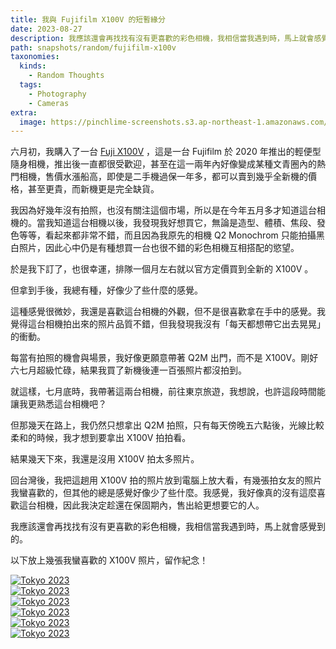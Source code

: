 ```yaml
---
title: 我與 Fujifilm X100V 的短暫緣分
date: 2023-08-27
description: 我應該還會再找找有沒有更喜歡的彩色相機，我相信當我遇到時，馬上就會感覺到的。
path: snapshots/random/fujifilm-x100v
taxonomies:
  kinds: 
    - Random Thoughts
  tags: 
    - Photography
    - Cameras
extra:
  image: https://pinchlime-screenshots.s3.ap-northeast-1.amazonaws.com/DSCF2058_drI438.webp
---
```


六月初，我購入了一台 [Fuji X100V](https://www.fujifilm.com.tw/personal/digitalcamera/fujifilm_x100v/index.html) ，這是一台 Fujifilm 於 2020 年推出的輕便型隨身相機，推出後一直都很受歡迎，甚至在這一兩年內好像變成某種文青圈內的熱門相機，售價水漲船高，即使是二手機過保一年多，都可以賣到幾乎全新機的價格，甚至更貴，而新機更是完全缺貨。

我因為好幾年沒有拍照，也沒有關注這個市場，所以是在今年五月多才知道這台相機的。當我知道這台相機以後，我發現我好想買它，無論是造型、體積、焦段、發色等等，看起來都非常不錯，而且因為我原先的相機 Q2 Monochrom 只能拍攝黑白照片，因此心中仍是有種想買一台也很不錯的彩色相機互相搭配的慾望。

於是我下訂了，也很幸運，排隊一個月左右就以官方定價買到全新的 X100V 。

但拿到手後，我總有種，好像少了些什麼的感覺。

這種感覺很微妙，我還是喜歡這台相機的外觀，但不是很喜歡拿在手中的感覺。我覺得這台相機拍出來的照片品質不錯，但我發現我沒有「每天都想帶它出去晃晃」的衝動。

每當有拍照的機會與場景，我好像更願意帶著 Q2M 出門，而不是 X100V。剛好六七月超級忙碌，結果我買了新機後連一百張照片都沒拍到。

就這樣，七月底時，我帶著這兩台相機，前往東京旅遊，我想說，也許這段時間能讓我更熟悉這台相機吧？

但那幾天在路上，我仍然只想拿出 Q2M 拍照，只有每天傍晚五六點後，光線比較柔和的時候，我才想到要拿出 X100V 拍拍看。

結果幾天下來，我還是沒用 X100V 拍太多照片。

回台灣後，我把這趟用 X100V 拍的照片放到電腦上放大看，有幾張拍女友的照片我蠻喜歡的，但其他的總是感覺好像少了些什麼。我感覺，我好像真的沒有這麼喜歡這台相機，因此我決定趁還在保固期內，售出給更想要它的人。

我應該還會再找找有沒有更喜歡的彩色相機，我相信當我遇到時，馬上就會感覺到的。

以下放上幾張我蠻喜歡的 X100V 照片，留作紀念！


<a href="https://pinchlime-screenshots.s3.ap-northeast-1.amazonaws.com/DSCF2105_dwbBXF.webp" data-fancybox data-caption="Tokyo 2023">
  <img src="https://pinchlime-screenshots.s3.ap-northeast-1.amazonaws.com/DSCF2105_dwbBXF.webp" loading="lazy" alt="Tokyo 2023" align="center" />
</a>
<br>

<a href="https://pinchlime-screenshots.s3.ap-northeast-1.amazonaws.com/DSCF2071_Jf4IKk.webp" data-fancybox data-caption="Tokyo 2023">
  <img src="https://pinchlime-screenshots.s3.ap-northeast-1.amazonaws.com/DSCF2071_Jf4IKk.webp" loading="lazy" alt="Tokyo 2023" align="center" />
</a>
<br>

<a href="https://pinchlime-screenshots.s3.ap-northeast-1.amazonaws.com/DSCF2106_mN7O4f.webp" data-fancybox data-caption="Tokyo 2023">
  <img src="https://pinchlime-screenshots.s3.ap-northeast-1.amazonaws.com/DSCF2106_mN7O4f.webp" loading="lazy" alt="Tokyo 2023" align="center" />
</a>
<br>

<a href="https://pinchlime-screenshots.s3.ap-northeast-1.amazonaws.com/DSCF2075_pPPb0W.webp" data-fancybox data-caption="Tokyo 2023">
  <img src="https://pinchlime-screenshots.s3.ap-northeast-1.amazonaws.com/DSCF2075_pPPb0W.webp" loading="lazy" alt="Tokyo 2023" align="center" />
</a>
<br>

<a href="https://pinchlime-screenshots.s3.ap-northeast-1.amazonaws.com/DSCF2058_drI438.webp" data-fancybox data-caption="Tokyo 2023">
  <img src="https://pinchlime-screenshots.s3.ap-northeast-1.amazonaws.com/DSCF2058_drI438.webp" loading="lazy" alt="Tokyo 2023" align="center" />
</a>
<br>

<a href="https://pinchlime-screenshots.s3.ap-northeast-1.amazonaws.com/DSCF2059_JxUEea.webp" data-fancybox data-caption="Tokyo 2023">
  <img src="https://pinchlime-screenshots.s3.ap-northeast-1.amazonaws.com/DSCF2059_JxUEea.webp" loading="lazy" alt="Tokyo 2023" align="center" />
</a>
<br>